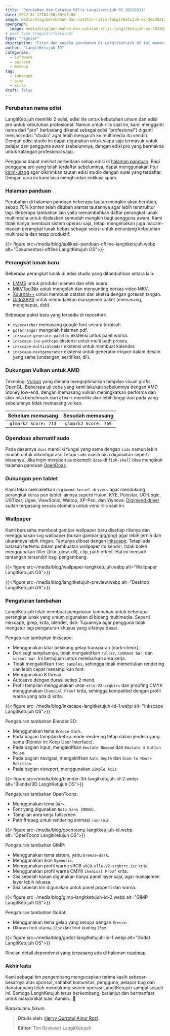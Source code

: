 ```yaml
---
title: "Perubahan dan Catatan Rilis Langitketujuh OS 20220211"
date: 2022-02-12T04:50:30+07:00
image: media/blog/perubahan-dan-catatan-rilis-langitketujuh-os-20220211.jpg
opengraph:
  image: media/blog/perubahan-dan-catatan-rilis-langitketujuh-os-20220211.jpg
# post type (regular/featured)
type: "regular"
description: "Fitur dan segala perubahan di Langitketujuh OS ini menarik untuk diketahui."
author: "LangitKetujuh ID"
categories:
  - software
  - pattern
  - mockup
tag:
  - inkscape
  - gimp
  - krita
draft: false
---
```


### Perubahan nama edisi

LangitKetujuh memiliki 2 edisi, edisi lite untuk kebutuhan umum dan edisi pro untuk kebutuhan profesional. Namun untuk rilis saat ini, kami mengganti nama dari "pro" (terkadang dikenal sebagai edisi "profesional") diganti menjadi edisi "studio" agar lebih mengarah ke multimedia itu sendiri. Dengan edisi studio ini dapat digunakan untuk siapa saja termasuk untuk pelajar dan pengguna awam (sebelumnya, dengan edisi pro yang bermakna untuk kalangan profesional saja).

Pengguna dapat melihat perbedaan setiap edisi di [halaman panduan](https://panduan.langitketujuh.id/perbandingan/edisi.html). Bagi pengguna pro yang telah terdaftar sebelumnya, dapat menggunakan fitur [kirim-ulang](/os/kirim-ulang) agar dikirimkan tautan edisi studio dengan surel yang terdaftar. Dengan cara ini kami bisa menghindari indikasi spam.

### Halaman panduan

Perubahan di halaman panduan beberapa tautan mungkin akan berubah, sebab 70% konten telah dirubah alamat tautannya agar lebih terstruktur lagi. Beberapa tambahan lain yaitu menambahkan daftar perangkat lunak multimedia untuk dijelaskan semudah mungkin bagi pengguna awam. Kami tidak hanya membuat sistem operasi saja, tetapi mengenalkan juga macam-macam perangkat lunak bebas sebagai solusi untuk penunjang kebutuhan multimedia dan tetap produktif.

{{< figure src=/media/blog/aplikasi-panduan-offline-langitketujuh.webp alt="Dokumentasi-offline LangitKetujuh OS">}}

### Perangkat lunak baru

Beberapa perangkat lunak di edisi studio yang ditambahkan antara lain:
- [LMMS](https://panduan.langitketujuh.id/aplikasi/audio/lmms.html) untuk produksi elemen dan efek suara.
- [MKVToolNix](https://panduan.langitketujuh.id/aplikasi/video/mkvtoolnix.html) untuk mengolah dan menyunting berkas video MKV.
- [Xournal++](https://xournalpp.github.io/) untuk membuat catatan dan sketsa dengan goresan tangan.
- [OctoXBPS](https://panduan.langitketujuh.id/aplikasi/perkakas/octoxbps.html) untuk memudahkan manajemen paket (memasang, menghapus, dsb).

Beberapa paket baru yang tersedia di repositori:

- `typecatcher` memasang google font secara terpisah.
- `pdfarranger` mengolah halaman pdf.
- `inkscape-generate-palette` ekstensi untuk palet warna.
- `inkscape-inx-pathops` ekstensi untuk multi path proses.
- `inkscape-multicalendar` ekstensi untuk membuat kalender.
- `inkscape-nextgenerator` ekstensi untuk generator ekspor dalam desain yang sama (undangan, sertifikat, dll).

### Dukungan Vulkan untuk AMD

Teknologi [Vulkan](https://panduan.langitketujuh.id/konfigurasi/driver/grafis/vulkan.html) yang dimana mengoptimalkan tampilan visual grafis OpenGL. Beberapa uji coba yang kami lakukan sebelumnya dengan AMD Stoney low-end, dengan memasang vulkan meningkatkan performa dan skor nilai benchmark dari `glmark` memiliki skor lebih tinggi dari pada yang sebelumnya tidak memasang vulkan.

|   Sebelum memasang   |   Sesudah memasang   |
| :------------------: | :------------------: |
| `glmark2 Score: 713` | `glmark2 Score: 769` |

### Opendoas alternatif sudo

Pada dasarnya `doas` memiliki fungsi yang sama dengan `sudo` namun lebih mudah untuk dikonfigurasi. Tetapi `sudo` masih bisa digunakan seperti biasanya. Jika ingin merubah autokomplit `doas` di `fish-shell` bisa mengikuti halaman panduan [OpenDoas](https://panduan.langitketujuh.id/konfigurasi/administrator/opendoas.html).

### Dukungan pen tablet

Kami telah memaketkan `digimend-kernel-drivers` agar mendukung perangkat keras pen tablet lainnya seperti Huion, KYE, Polostar, UC-Logic, UGTizer, Ugee, ViewSonic, Waltop, XP-Pen, dan Yiynova. [Digimend driver](https://panduan.langitketujuh.id/konfigurasi/driver/pen-tablet/digimend.html) sudah terpasang secara otomatis untuk versi rilis saat ini.

### Wallpaper

Kami berusaha membuat gambar wallpaper baru disetiap rilisnya dan menggunakan svg wallpaper (bukan gambar jpg/png) agar lebih jernih dan ukurannya lebih ringan. Tentunya dibuat dengan [Inkscape](https://panduan.langitketujuh.id/aplikasi/grafis/inkscape). Tetapi ada batasan tertentu dalam pembuatan wallpaper itu sendiri, tidak boleh menggunakan filter (blur, glow, dll), clip, path effect. Hal ini menjadi tantangan tersendiri bagi pengembang.

{{< figure src=/media/blog/wallpaper-langitketujuh.webp alt="Wallpaper LangitKetujuh OS">}}

{{< figure src=/media/blog/langitketujuh-preview.webp alt="Desktop LangitKetujuh OS">}}

### Pengaturan tambahan

LangitKetujuh telah membuat pengaturan tambahan untuk beberapa perangkat lunak yang umum digunakan di bidang multimedia. Seperti inkscape, gimp, krita, blender, dsb. Tujuannya agar pengguna tidak mengatur lagi pengaturan khusus yang sifatnya dasar.

Pengaturan tambahan Inkscape:
- Menggunakan latar belakang gelap transparan (dark-check).
- Dari segi tampilannya, tidak mengaktifkan `ruller`, `command bar`, dan `scrool bar`. Ini bertujuan untuk melebarkan area kerja.
- Tidak mengaktifkan `font samples`, sehingga tidak memerlukan rendering dan lebih cepat menampilkan font.
- Menggunakan 8 thread.
- Autosave dengan durasi setiap 2 menit.
- Profil tampilan menggunakan `sRGB-elle-V2-srgbtrc` dan proofing CMYK menggunakan `Chemical Proof` krita, sehingga kompatibel dengan profil warna yang ada di krita.

{{< figure src=/media/blog/inkscape-langitketujuh-id-1.webp alt="Inkscape LangitKetujuh OS">}}

Pengaturan tambahan Blender 3D:
- Menggunakan tema `Breeze Dark`.
- Pada bagian tampilan ketika mode rendering tetap dalam jendela yang sama (Render in: Keep User Interface).
- Pada bagian input, mengaktifkan `Emulate Numpad` dan `Emulate 3 Button Mouse`.
- Pada bagian navigasi, mengaktifkan `Auto Depth` dan `Zoom to Mouse Position`.
- Pada bagian viewport, menggunakan `Simple Axis`.

{{< figure src=/media/blog/blender-3d-langitketujuh-id-2.webp alt="Blender3D LangitKetujuh OS">}}

Pengaturan tambahan OpenToonz:
- Menggunakan tema `Dark`.
- Font yang digunakan `Noto Sans [MONO]`.
- Tampilan area kerja fullscreen.
- Path ffmpeg untuk rendering animasi `/usr/bin`.

{{< figure src=/media/blog/opentoonz-langitketujuh-id.webp alt="OpenToonz LangitKetujuh OS">}}

Pengaturan tambahan GIMP:
- Menggunakan tema sistem, yaitu `breeze-dark`.
- Menggunakan ikon `Symbolic`.
- Menggunakan profil warna sRGB `sRGB-elle-V2-srgbtrc.icc` krita.
- Menggunakan profil warna CMYK `Chemical Proof` krita.
- Sisi sebelah kanan digunakan hanya panel layer saja, agar manajemen layer lebih leluasa.
- Sisi sebelah kiri digunakan untuk panel properti dan warna.

{{< figure src=/media/blog/gimp-langitketujuh-id-2.webp alt="GIMP LangitKetujuh OS">}}

Pengaturan tambahan Godot:
- Menggunakan tema gelap  yang serupa dengan `Breeze`.
- Ukuran font utama `12px` dan font koding `13px`.

{{< figure src=/media/blog/godot-langitketujuh-id-1.webp alt="Godot LangitKetujuh OS">}}

Rincian detail dependensi yang terpasang ada di halaman [roadmap](/os/roadmap).

### Akhir kata

Kami sebagai tim pengembang mengucapkan terima kasih sebesar-besarnya atas sponsor, sahabat komunitas, pengguna, pelapor bug dan donatur yang telah mendukung sistem operasi LangitKetujuh sampai sejauh ini. Semoga LangitKetujuh terus berkembang, berlanjut dan bermanfaat untuk masyarakat luas. Aamiin.. 🙏

_Barakallahu fiikum._

> **Ditulis oleh**: [Hervy Qurrotul Ainur Rozi](https://t.me/hervyqa).
>
> **Editor**: Tim Reviewer LangitKetujuh
